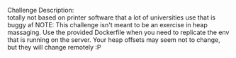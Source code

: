 Challenge Description:<br>
totally not based on printer software that a lot of universities use that is buggy af NOTE: This challenge isn't meant to be an exercise in heap massaging. Use the provided Dockerfile when you need to replicate the env that is running on the server. Your heap offsets may seem not to change, but they will change remotely :P
